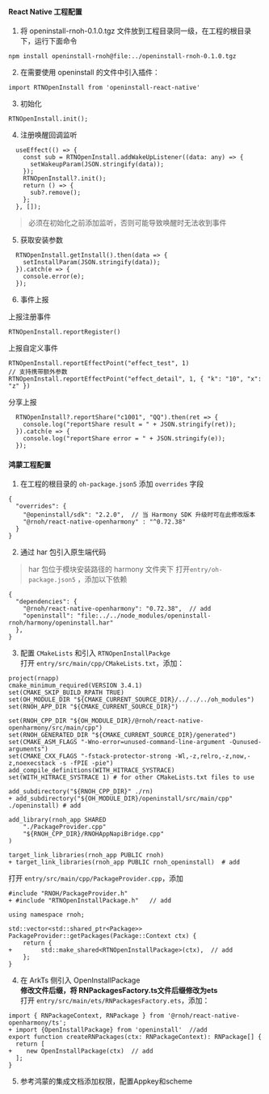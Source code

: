 #### React Native 工程配置
1. 将 openinstall-rnoh-0.1.0.tgz 文件放到工程目录同一级，在工程的根目录下，运行下面命令
```
npm install openinstall-rnoh@file:../openinstall-rnoh-0.1.0.tgz
```
2. 在需要使用 openinstall 的文件中引入插件：
```
import RTNOpenInstall from 'openinstall-react-native'
```
3. 初始化
```
RTNOpenInstall.init();
```
4. 注册唤醒回调监听
```
  useEffect(() => {
    const sub = RTNOpenInstall.addWakeUpListener((data: any) => {
      setWakeupParam(JSON.stringify(data));
    });
    RTNOpenInstall?.init();
    return () => {
      sub?.remove();
    };
  }, []);
```
> 必须在初始化之前添加监听，否则可能导致唤醒时无法收到事件

5. 获取安装参数
```
  RTNOpenInstall.getInstall().then(data => {
    setInstallParam(JSON.stringify(data));
  }).catch(e => {
    console.error(e);
  });
```
6. 事件上报  

上报注册事件
```
RTNOpenInstall.reportRegister()
```
上报自定义事件
```
RTNOpenInstall.reportEffectPoint("effect_test", 1) 
// 支持携带额外参数
RTNOpenInstall.reportEffectPoint("effect_detail", 1, { "k": "10", "x": "z" })
```
分享上报
```
  RTNOpenInstall?.reportShare("c1001", "QQ").then(ret => {
    console.log("reportShare result = " + JSON.stringify(ret));
  }).catch(e => {
    console.log("reportShare error = " + JSON.stringify(e));
  });
```
#### 鸿蒙工程配置

1. 在工程的根目录的 `oh-package.json5` 添加 `overrides` 字段
```
{
  "overrides": {
    "@openinstall/sdk": "2.2.0",  // 当 Harmony SDK 升级时可在此修改版本
    "@rnoh/react-native-openharmony" : "^0.72.38"
  }
}

```
2. 通过 har 包引入原生端代码   
> har 包位于模块安装路径的 harmony 文件夹下
打开`entry/oh-package.json5` ，添加以下依赖
```
{
  "dependencies": {
    "@rnoh/react-native-openharmony": "0.72.38",  // add
    "openinstall": "file:../../node_modules/openinstall-rnoh/harmony/openinstall.har"
  },
}
```
3. 配置 `CMakeLists` 和引入 `RTNOpenInstallPackge`  
打开 `entry/src/main/cpp/CMakeLists.txt`，添加：
```
project(rnapp)
cmake_minimum_required(VERSION 3.4.1)
set(CMAKE_SKIP_BUILD_RPATH TRUE)
set(OH_MODULE_DIR "${CMAKE_CURRENT_SOURCE_DIR}/../../../oh_modules")
set(RNOH_APP_DIR "${CMAKE_CURRENT_SOURCE_DIR}")

set(RNOH_CPP_DIR "${OH_MODULE_DIR}/@rnoh/react-native-openharmony/src/main/cpp")
set(RNOH_GENERATED_DIR "${CMAKE_CURRENT_SOURCE_DIR}/generated")
set(CMAKE_ASM_FLAGS "-Wno-error=unused-command-line-argument -Qunused-arguments")
set(CMAKE_CXX_FLAGS "-fstack-protector-strong -Wl,-z,relro,-z,now,-z,noexecstack -s -fPIE -pie")
add_compile_definitions(WITH_HITRACE_SYSTRACE)
set(WITH_HITRACE_SYSTRACE 1) # for other CMakeLists.txt files to use

add_subdirectory("${RNOH_CPP_DIR}" ./rn)
+ add_subdirectory("${OH_MODULE_DIR}/openinstall/src/main/cpp" ./openinstall) # add

add_library(rnoh_app SHARED
    "./PackageProvider.cpp"
    "${RNOH_CPP_DIR}/RNOHAppNapiBridge.cpp"
)

target_link_libraries(rnoh_app PUBLIC rnoh)
+ target_link_libraries(rnoh_app PUBLIC rnoh_openinstall)  # add
```
打开 `entry/src/main/cpp/PackageProvider.cpp`，添加
```
#include "RNOH/PackageProvider.h"
+ #include "RTNOpenInstallPackage.h"   // add

using namespace rnoh;

std::vector<std::shared_ptr<Package>> PackageProvider::getPackages(Package::Context ctx) {
    return {
+        std::make_shared<RTNOpenInstallPackage>(ctx),  // add
    };
}
```
4. 在 ArkTs 侧引入 OpenInstallPackage    
__修改文件后缀，将 RNPackagesFactory.ts文件后缀修改为ets__   
打开 `entry/src/main/ets/RNPackagesFactory.ets`，添加：
```
import { RNPackageContext, RNPackage } from '@rnoh/react-native-openharmony/ts';
+ import {OpenInstallPackage} from 'openinstall'  //add
export function createRNPackages(ctx: RNPackageContext): RNPackage[] {
  return [
+    new OpenInstallPackage(ctx)  // add
  ];
}
```
5. 参考鸿蒙的集成文档添加权限，配置Appkey和scheme
